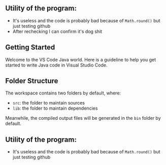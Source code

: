 ## Utility of the program:
- It's useless and the code is probably bad because of `Math.round()` but just testing github
- After rechecking I can confirm it's dog shit

## Getting Started

Welcome to the VS Code Java world. Here is a guideline to help you get started to write Java code in Visual Studio Code.

## Folder Structure

The workspace contains two folders by default, where:

- `src`: the folder to maintain sources
- `lib`: the folder to maintain dependencies

Meanwhile, the compiled output files will be generated in the `bin` folder by default.

## Utility of the program:
- It's useless and the code is probably bad because of `Math.round()` but just testing github 
